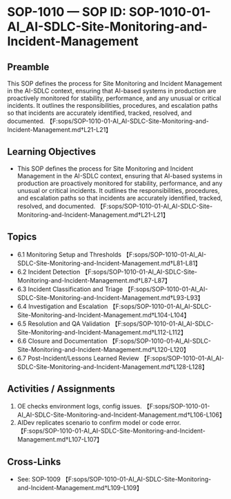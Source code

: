 # SOP-1010 — SOP ID: SOP-1010-01-AI\_AI-SDLC-Site-Monitoring-and-Incident-Management

## Preamble
This SOP defines the process for Site Monitoring and Incident Management in the AI-SDLC context, ensuring that AI-based systems in production are proactively monitored for stability, performance, and any unusual or critical incidents. It outlines the responsibilities, procedures, and escalation paths so that incidents are accurately identified, tracked, resolved, and documented. 【F:sops/SOP-1010-01-AI_AI-SDLC-Site-Monitoring-and-Incident-Management.md†L21-L21】

## Learning Objectives
- This SOP defines the process for Site Monitoring and Incident Management in the AI-SDLC context, ensuring that AI-based systems in production are proactively monitored for stability, performance, and any unusual or critical incidents. It outlines the responsibilities, procedures, and escalation paths so that incidents are accurately identified, tracked, resolved, and documented. 【F:sops/SOP-1010-01-AI_AI-SDLC-Site-Monitoring-and-Incident-Management.md†L21-L21】

## Topics
- 6.1 Monitoring Setup and Thresholds 【F:sops/SOP-1010-01-AI_AI-SDLC-Site-Monitoring-and-Incident-Management.md†L81-L81】
- 6.2 Incident Detection 【F:sops/SOP-1010-01-AI_AI-SDLC-Site-Monitoring-and-Incident-Management.md†L87-L87】
- 6.3 Incident Classification and Triage 【F:sops/SOP-1010-01-AI_AI-SDLC-Site-Monitoring-and-Incident-Management.md†L93-L93】
- 6.4 Investigation and Escalation 【F:sops/SOP-1010-01-AI_AI-SDLC-Site-Monitoring-and-Incident-Management.md†L104-L104】
- 6.5 Resolution and QA Validation 【F:sops/SOP-1010-01-AI_AI-SDLC-Site-Monitoring-and-Incident-Management.md†L112-L112】
- 6.6 Closure and Documentation 【F:sops/SOP-1010-01-AI_AI-SDLC-Site-Monitoring-and-Incident-Management.md†L120-L120】
- 6.7 Post-Incident/Lessons Learned Review 【F:sops/SOP-1010-01-AI_AI-SDLC-Site-Monitoring-and-Incident-Management.md†L128-L128】

## Activities / Assignments
1) OE checks environment logs, config issues. 【F:sops/SOP-1010-01-AI_AI-SDLC-Site-Monitoring-and-Incident-Management.md†L106-L106】
2) AIDev replicates scenario to confirm model or code error. 【F:sops/SOP-1010-01-AI_AI-SDLC-Site-Monitoring-and-Incident-Management.md†L107-L107】

## Cross-Links
- See: SOP-1009 【F:sops/SOP-1010-01-AI_AI-SDLC-Site-Monitoring-and-Incident-Management.md†L109-L109】

